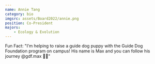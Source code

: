 ```yaml
---
name: Annie Tang
category: bio
imgsrc: assets/Board2022/annie.png
position: Co-President
majors:
    - Ecology & Evolution
---
```


Fun Fact: "I'm helping to raise a guide dog puppy with the Guide Dog Foundation program on campus! His name is Max and you can follow his journey @gdf.max 🐕‍🦺"
